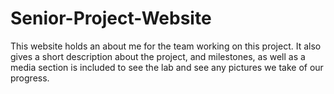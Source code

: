 # Senior-Project-Website
This website holds an about me for the team working on this project. 
It also gives a short description about the project, and milestones, 
as well as a media section is included to see the lab and see any pictures we take of our progress.

